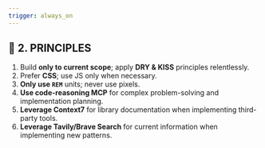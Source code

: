 ```yaml
---
trigger: always_on
---
```


## 🧠 2. PRINCIPLES

1. Build **only to current scope**; apply **DRY & KISS** principles relentlessly.
2. Prefer **CSS**; use JS only when necessary.
3. **Only use `REM`** units; never use pixels.
4. **Use code-reasoning MCP** for complex problem-solving and implementation planning.
5. **Leverage Context7** for library documentation when implementing third-party tools.
6. **Leverage Tavily/Brave Search** for current information when implementing new patterns.